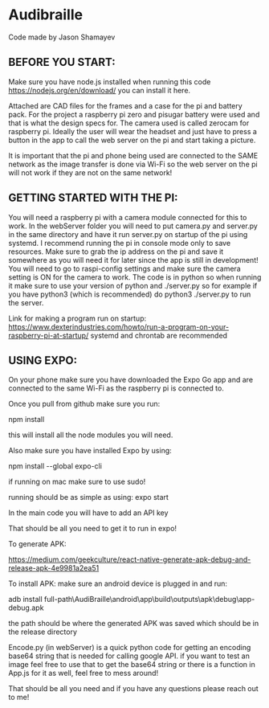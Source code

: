 # Audibraille

Code made by Jason Shamayev

## BEFORE YOU START:

Make sure you have node.js installed when running this code https://nodejs.org/en/download/ you can install it here.

Attached are CAD files for the frames and a case for the pi and battery pack. For the project a raspberry pi zero and pisugar battery were used and that is what the design specs for. The camera used is called zerocam for raspberry pi. Ideally the user will wear the headset and just have to press a button in the app to call the web server on the pi and start taking a picture.

It is important that the pi and phone being used are connected to the SAME network as the image transfer is done via Wi-Fi so the web server on the pi will not work if they are not on the same network!

## GETTING STARTED WITH THE PI:

You will need a raspberry pi with a camera module connected for this to work. In the webServer folder you will need to put camera.py and server.py in the same directory and have it run server.py on startup of the pi using systemd. I recommend running the pi in console mode only to save resources. Make sure to grab the ip address on the pi and save it somewhere as you will need it for later since the app is still in development! You will need to go to raspi-config settings and make sure the camera setting is ON for the camera to work. The code is in python so when running it make sure to use your version of python and ./server.py so for example if you have python3 (which is recommended) do python3 ./server.py to run the server.

Link for making a program run on startup: https://www.dexterindustries.com/howto/run-a-program-on-your-raspberry-pi-at-startup/
systemd and chrontab are recommended

## USING EXPO:

On your phone make sure you have downloaded the Expo Go app and are connected to the same Wi-Fi as the raspberry pi is connected to.

Once you pull from github make sure you run:

npm install

this will install all the node modules you will need.

Also make sure you have installed Expo by using:

npm install --global expo-cli

if running on mac make sure to use sudo!

running should be as simple as using:
expo start

In the main code you will have to add an API key

That should be all you need to get it to run in expo!

To generate APK:

https://medium.com/geekculture/react-native-generate-apk-debug-and-release-apk-4e9981a2ea51

To install APK:
make sure an android device is plugged in and run:

adb install full-path\AudiBraille\android\app\build\outputs\apk\debug\app-debug.apk

the path should be where the generated APK was saved which should be in the release directory

Encode.py (in webServer) is a quick python code for getting an encoding base64 string that is needed for calling google API. if you want to test an image feel free to use that to get the base64 string or there is a function in App.js for it as well, feel free to mess around!

That should be all you need and if you have any questions please reach out to me!
